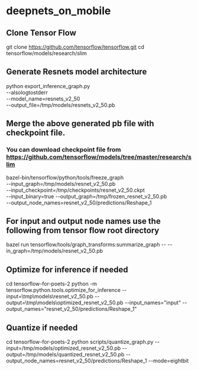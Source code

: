# deepnets_on_mobile

## Clone Tensor Flow
git clone https://github.com/tensorflow/tensorflow.git
cd tensorflow/models/research/slim

## Generate Resnets model architecture
python export_inference_graph.py \
--alsologtostderr \
--model_name=resnets_v2_50 \
--output_file=/tmp/models/resnets_v2_50.pb

## Merge the above generated pb file with checkpoint file.
### You can download checkpoint file from https://github.com/tensorflow/models/tree/master/research/slim

bazel-bin/tensorflow/python/tools/freeze_graph \
--input_graph=/tmp/models/resnet_v2_50.pb \
--input_checkpoint=/tmp/checkpoints/resnet_v2_50.ckpt \
--input_binary=true --output_graph=/tmp/frozen_resnet_v2_50.pb \
--output_node_names=resnet_v2_50/predictions/Reshape_1

## For input and output node names use the following from tensor flow root directory
bazel run tensorflow/tools/graph_transforms:summarize_graph -- --in_graph=/tmp/models/resnet_v2_50.pb

## Optimize for inference if needed
cd tensorflow-for-poets-2
python -m tensorflow.python.tools.optimize_for_inference --input=\tmp\models\resnet_v2_50.pb --output=\tmp\models\optimized_resnet_v2_50.pb --input_names="input" --output_names="resnet_v2_50/predictions/Reshape_1"


## Quantize if needed
cd tensorflow-for-poets-2
python scripts/quantize_graph.py --input=/tmp/models/optimized_resnet_v2_50.pb --output=/tmp/models/quantized_resnet_v2_50.pb --output_node_names=resnet_v2_50/predictions/Reshape_1 --mode=eightbit
